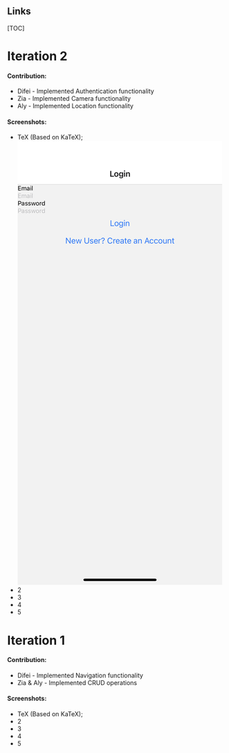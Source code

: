 ## Links

[TOC]

# Iteration 2

#### Contribution:

- Difei - Implemented Authentication functionality
- Zia - Implemented Camera functionality
- Aly - Implemented Location functionality

#### Screenshots:

- TeX (Based on KaTeX);
  ![Login](./Screenshots/Login.PNG)
- 2
- 3
- 4
- 5

# Iteration 1

#### Contribution:

- Difei - Implemented Navigation functionality
- Zia & Aly - Implemented CRUD operations

#### Screenshots:

- TeX (Based on KaTeX);
- 2
- 3
- 4
- 5
